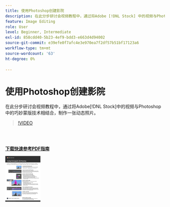 ```yaml
---
title: 使用Photoshop创建影院
description: 在此分步研讨会视频教程中，通过将Adobe [!DNL Stock] 中的视频与Photoshop中的巧妙蒙版技术相结合，制作一张有生气的照片
feature: Image Editing
role: User
level: Beginner, Intermediate
exl-id: 858cdd40-5b23-4ef9-bdd3-e663d4d94002
source-git-commit: e39efe0f7afc4e3e970ea7f2df57b51bf17123a6
workflow-type: tm+mt
source-wordcount: '63'
ht-degree: 0%

---
```


# 使用Photoshop创建影院

在此分步研讨会视频教程中，通过将Adobe[!DNL Stock]中的视频与Photoshop中的巧妙蒙版技术相结合，制作一张动态照片。

>[!VIDEO](https://video.tv.adobe.com/v/331002?hidetitle=true)

<br> 

[**下载快速参考PDF指南**](../quick-reference/CreatingCinemagraphswithPhotoshop.pdf)

[![快速参考指南第一页的图像](assets/CreatingCinemagraphswithPhotoshopPage1.png)](../quick-reference/CreatingCinemagraphswithPhotoshop.pdf)
